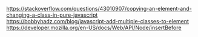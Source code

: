 https://stackoverflow.com/questions/43010907/copying-an-element-and-changing-a-class-in-pure-javascript
https://bobbyhadz.com/blog/javascript-add-multiple-classes-to-element
https://developer.mozilla.org/en-US/docs/Web/API/Node/insertBefore